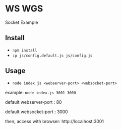 # WS WGS

Socket Example

## Install
-   `npm install`
-   `cp js/config.default.js js/config.js`


## Usage
-  `node index.js <webserver-port> <websocket-port>`

example: `node index.js 3001 3000`

default webserver-port : 80

default websocket-port : 3000

then, access with browser: http://localhost:3001
